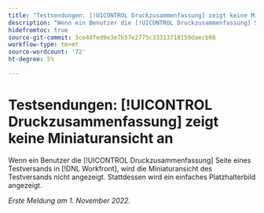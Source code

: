 ```yaml
---
title: "Testsendungen: [!UICONTROL Druckzusammenfassung] zeigt keine Miniaturansicht an."
description: "Wenn ein Benutzer die [!UICONTROL Druckzusammenfassung] Seite eines Testversands in [!DNL Workfront], wird die Miniaturansicht des Testversands nicht angezeigt. Stattdessen wird ein einfaches Platzhalterbild angezeigt."
hidefromtoc: true
source-git-commit: 3ce48fed9e3e7b57e2775c33313718159daecb98
workflow-type: tm+mt
source-wordcount: '72'
ht-degree: 5%

---
```



# Testsendungen: [!UICONTROL Druckzusammenfassung] zeigt keine Miniaturansicht an

<!--This is on both the WF and WFP TOCs-->

Wenn ein Benutzer die [!UICONTROL Druckzusammenfassung] Seite eines Testversands in [!DNL Workfront], wird die Miniaturansicht des Testversands nicht angezeigt. Stattdessen wird ein einfaches Platzhalterbild angezeigt.

_Erste Meldung am 1. November 2022._

